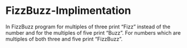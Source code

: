 # FizzBuzz-Implimentation
In FizzBuzz program for multiples of three print “Fizz” instead of the number and for the multiples of five print “Buzz”. For numbers which are multiples of both three and five print “FizzBuzz”.
